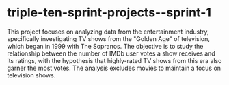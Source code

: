 # triple-ten-sprint-projects--sprint-1

This project focuses on analyzing data from the entertainment industry, specifically investigating TV shows from the "Golden Age" of television, which began in 1999 with The Sopranos. The objective is to study the relationship between the number of IMDb user votes a show receives and its ratings, with the hypothesis that highly-rated TV shows from this era also garner the most votes. The analysis excludes movies to maintain a focus on television shows.

 
